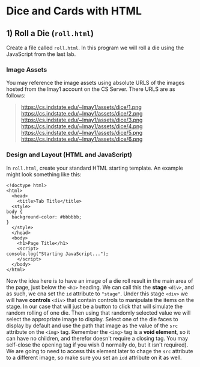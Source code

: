 # Dice and Cards with HTML

## 1) Roll a Die (`roll.html`)

Create a file called `roll.html`. In this program we will roll a die using the JavaScript from the last lab.

### Image Assets
You may reference the image assets using absolute URLS of the images hosted from the lmay1 account on the CS Server. There URLS are as follows:
 > https://cs.indstate.edu/~lmay1/assets/dice/1.png
 > https://cs.indstate.edu/~lmay1/assets/dice/2.png
 > https://cs.indstate.edu/~lmay1/assets/dice/3.png
 > https://cs.indstate.edu/~lmay1/assets/dice/4.png
 > https://cs.indstate.edu/~lmay1/assets/dice/5.png
 > https://cs.indstate.edu/~lmay1/assets/dice/6.png

### Design and Layout (HTML and JavaScript)

In `roll.html`, create your standard HTML starting template. An example might look something like this:
```
<!doctype html>
<html>
  <head>
    <title>Tab Title</title>
  <style>
body {
  background-color: #bbbbbb;
}
  </style>
  </head>
  <body>
    <h1>Page Title</h1>
    <script>
console.log("Starting JavaScript...");
    </script>
  </body>
</html>
```
Now the idea here is to have an image of a die roll result in the main area of the page, just below the `<h1>` heading. We can call this the **stage** `<div>`, and as such, we cna set the `id` attribute to `"stage"`. Under this stage `<div>` we will have **controls** `<div>` that contain controls to manipulate the items on the stage. In our case that will just be a button to click that will simulate the random rolling of one die. Then using that randomly selected value we will select the appropriate image to display. Select one of the die faces to display by default and use the path that image as the value of the `src` attribute on the `<img>` tag. Remember the `<img>` tag is a **void element**, so it can have no children, and therefor doesn't require a closing tag. You may self-close the opening tag if you wish (I normally do, but it isn't required). We are going to need to access this element later to chage the `src` attribute to a different image, so make sure you set an `idd` attribute on it as well.

